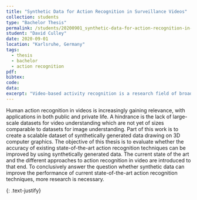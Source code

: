 ```yaml
---
title: "Synthetic Data for Action Recognition in Surveillance Videos"
collection: students
type: "Bachelor Thesis"
permalink: /students/20200901_synthetic-data-for-action-recognition-in-surveillance-videos
student: "David Culley"
date: 2020-09-01
location: "Karlsruhe, Germany"
tags: 
  - thesis
  - bachelor
  - action recognition
pdf:
bibtex:
code: 
data: 
excerpt: "Video-based activity recognition is a research field of broad interest, particulary in surveillance video for detecting violent actions. While video-based action recognition is a popular topic in academia, annotated data for training deep neural network ..."
---
```


Human action recognition in videos is increasingly gaining relevance, with applications in both public and private life. A hindrance is the lack of large-scale datasets for video understanding which are not yet of sizes comparable to datasets for image understanding. Part of this work is to create a scalable dataset of synthetically generated data drawing on 3D computer graphics. The objective of this thesis is to evaluate whether the accuracy of existing state-of-the-art action recognition techniques can be improved by using synthetically generated data. The current state of the art and the different approaches to action recognition in video are introduced to that end. To conclusively answer the question whether synthetic data can improve the performance of current state-of-the-art action recognition techniques, more research is necessary.

{: .text-justify}